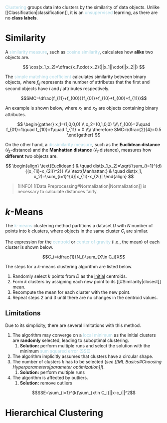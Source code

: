 <span style = "color:lightblue">Clustering</span> groups data into clusters by the similarity of data objects. Unlike [[Classification|classification]], it is an <span style = "color:lightblue">unsupervised</span> learning, as there are no **class labels**.

# Similarity
A <span style = "color:lightblue">similarity measure</span>, such as <span style = "color:lightblue">cosine similarity</span>, calculates how **alike** two objects are.

$$
\cos(x_1,x_2)=\dfrac{x_1\cdot x_2}{||x_1||\cdot||x_2||}
$$

The <span style = "color:lightblue">simple matching coefficient</span> calculates similarity between binary objects, where $f_{ij}$ represents the number of attributes that the first and second objects have $i$ and $j$ attributes respectively.

$$SMC=\dfrac{f_{11}+f_{00}}{f_{01}+f_{10}+f_{00}+f_{11}}$$

An example is shown below, where $x_1$ and $x_2$ are objects containing binary attributes.

$$
\begin{gather}
x_1=(1,0,0,0) \\ x_2=(0,1,0,0) \\\\
f_{00}=2\quad f_{01}=1\quad f_{10}=1\quad f_{11} = 0 \\\\
\therefore SMC=\dfrac{2}{4}=0.5
\end{gather}
$$

On the other hand, a <span style = "color:lightblue">dissimilarity measure</span>, such as the **Euclidean distance** ($\mathcal{l}_2$-distance) and the **Manhattan distance** ($\mathcal{l}_1$-distance), measures how **different** two objects are.

$$
\begin{align}
\text{Euclidean:} & \quad dist(x_1,x_2)=\sqrt{\sum_{i=1}^{d}{(x_{1i}-x_{2i})^2}} \\\\
\text{Manhattan:} & \quad dist(x_1, x_2)=\sum_{i=1}^{d}|x_{1i}-x_{2i}|
\end{align}
$$

> [!INFO]
> [[Data Preprocessing#Normalization|Normalization]] is necessary to calculate distances fairly.

# $k$-Means
The <span style = "color:lightblue">k-means</span> clustering method partitions a dataset $D$ with $N$ number of points into $k$ clusters, where objects in the same cluster $C_i$ are similar.

The expression for the <span style = "color:lightblue">centroid</span> or <span style = "color:lightblue">center of gravity</span> (i.e., the mean) of each cluster is shown below.

$$C_i=\dfrac{1}{N_i}\sum_{X\in C_i}X$$

The steps for a $k$-means clustering algorithm are listed below.
1. Randomly select $k$ points from $D$ as the <u>initial</u> centroids.
2. Form $k$ clusters by assigning each new point to its [[#Similarity|closest]] mean.
3. Recompute the mean for each cluster with the new point.
4. Repeat steps 2 and 3 until there are no changes in the centroid values.

## Limitations
Due to its simplicity, there are several limitations with this method.

1. The algorithm may converge on a <span style = "color:lightblue">local minimum</span> as the initial clusters are **randomly** selected, leading to suboptimal clustering.
	1. **Solution:** perform multiple runs and select the solution with the minimum <span style = "color:lightblue">sum squared error (SSE)</span>
2. The algorithm implicitly assumes that clusters have a circular shape.
3. The number of clusters $k$ has to be selected (*see [[ML Basics#Choosing Hyperparameters|parameter optimization]]*).
	1. **Solution:** perform multiple runs
4. The algorithm is affected by outliers.
	1. **Solution:** remove outliers

$$SSE=\sum_{i=1}^{k}\sum_{x\in C_i}||x-c_i||^2$$

# Hierarchical Clustering
